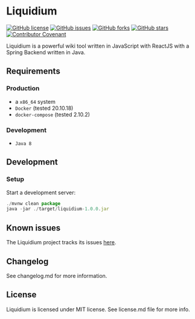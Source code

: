 # Liquidium

[![GitHub license](https://img.shields.io/github/license/tomxpcvx/liquidium)](https://github.com/tomxpcvx/liquidium/blob/main/LICENSE.md)
[![GitHub issues](https://img.shields.io/github/issues/tomxpcvx/liquidium)](https://github.com/tomxpcvx/liquidium/issues)
[![GitHub forks](https://img.shields.io/github/forks/tomxpcvx/liquidium)](https://github.com/tomxpcvx/liquidium/network)
[![GitHub stars](https://img.shields.io/github/stars/tomxpcvx/liquidium)](https://github.com/tomxpcvx/liquidium/stargazers)
[![Contributor Covenant](https://img.shields.io/badge/Contributor%20Covenant-2.1-4baaaa.svg)](code_of_conduct.md)

Liquidium is a powerful wiki tool written in JavaScript with ReactJS with a Spring Backend written in Java.

## Requirements

### Production

* a `x86_64` system
* `Docker` (tested 20.10.18)
* `docker-compose` (tested 2.10.2)

### Development

* `Java 8`

## Development

### Setup

Start a development server:

```javascript
./mvnw clean package
java -jar ./target/liquidium-1.0.0.jar
```

## Known issues

The Liquidium project tracks its issues [here](https://github.com/tomxpcvx/liquidium/issues).

## Changelog

See changelog.md for more information.

## License

Liquidium is licensed under MIT license. See license.md file for more info.
